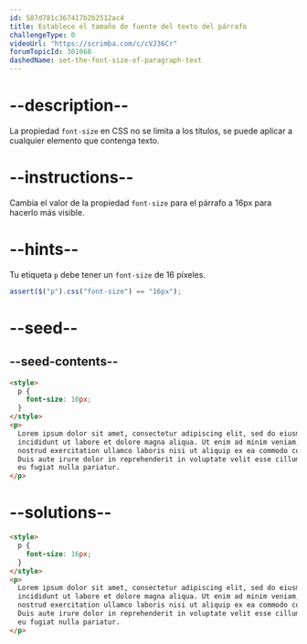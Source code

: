 ```yaml
---
id: 587d781c367417b2b2512ac4
title: Establece el tamaño de fuente del texto del párrafo
challengeType: 0
videoUrl: "https://scrimba.com/c/cVJ36Cr"
forumTopicId: 301068
dashedName: set-the-font-size-of-paragraph-text
---
```


# --description--

La propiedad `font-size` en CSS no se limita a los títulos, se puede aplicar a cualquier elemento que contenga texto.

# --instructions--

Cambia el valor de la propiedad `font-size` para el párrafo a 16px para hacerlo más visible.

# --hints--

Tu etiqueta `p` debe tener un `font-size` de 16 píxeles.

```js
assert($("p").css("font-size") == "16px");
```

# --seed--

## --seed-contents--

```html
<style>
  p {
    font-size: 10px;
  }
</style>
<p>
  Lorem ipsum dolor sit amet, consectetur adipiscing elit, sed do eiusmod tempor
  incididunt ut labore et dolore magna aliqua. Ut enim ad minim veniam, quis
  nostrud exercitation ullamco laboris nisi ut aliquip ex ea commodo consequat.
  Duis aute irure dolor in reprehenderit in voluptate velit esse cillum dolore
  eu fugiat nulla pariatur.
</p>
```

# --solutions--

```html
<style>
  p {
    font-size: 16px;
  }
</style>
<p>
  Lorem ipsum dolor sit amet, consectetur adipiscing elit, sed do eiusmod tempor
  incididunt ut labore et dolore magna aliqua. Ut enim ad minim veniam, quis
  nostrud exercitation ullamco laboris nisi ut aliquip ex ea commodo consequat.
  Duis aute irure dolor in reprehenderit in voluptate velit esse cillum dolore
  eu fugiat nulla pariatur.
</p>
```
